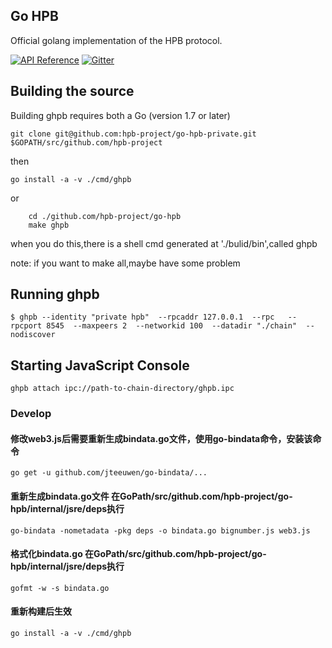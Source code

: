 ## Go HPB

Official golang implementation of the HPB protocol.

[![API Reference](
https://camo.githubusercontent.com/915b7be44ada53c290eb157634330494ebe3e30a/68747470733a2f2f676f646f632e6f72672f6769746875622e636f6d2f676f6c616e672f6764646f3f7374617475732e737667
)](#)
[![Gitter](https://badges.gitter.im/Join%20Chat.svg)](#)



## Building the source

Building ghpb requires both a Go (version 1.7 or later)

    git clone git@github.com:hpb-project/go-hpb-private.git $GOPATH/src/github.com/hpb-project

then

    go install -a -v ./cmd/ghpb
or
``` 
    cd ./github.com/hpb-project/go-hpb
    make ghpb
```
when you do this,there is a shell cmd generated at './bulid/bin',called ghpb

note: if you want to make all,maybe have some problem

## Running ghpb
```
$ ghpb --identity "private hpb"  --rpcaddr 127.0.0.1  --rpc   --rpcport 8545  --maxpeers 2  --networkid 100  --datadir "./chain"  --nodiscover
```

## Starting JavaScript Console
```
ghpb attach ipc://path-to-chain-directory/ghpb.ipc
```
### Develop

#### 修改web3.js后需要重新生成bindata.go文件，使用go-bindata命令，安装该命令
```
go get -u github.com/jteeuwen/go-bindata/...
```

#### 重新生成bindata.go文件 在GoPath/src/github.com/hpb-project/go-hpb/internal/jsre/deps执行
```
go-bindata -nometadata -pkg deps -o bindata.go bignumber.js web3.js
```

#### 格式化bindata.go 在GoPath/src/github.com/hpb-project/go-hpb/internal/jsre/deps执行
```
gofmt -w -s bindata.go
```

#### 重新构建后生效
```
go install -a -v ./cmd/ghpb
```